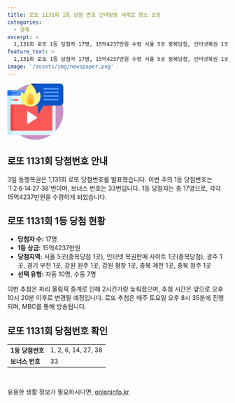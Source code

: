```yaml
---
title: 로또 1131회 1등 당첨 번호 신대방동 세계로 명소 포함
categories:
  - 경제
excerpt: >
  1,131회 로또 1등 당첨자 17명, 15억4237만원 수령 서울 5곳 중복당첨, 인터넷복권 1곳 중복당첨. 로또 추첨은 파리올림픽 중계여파로 2시간 늦춰져 토요일 오후 10시 20분에 진행. MBC 방송 예정.
feature_text: >
  1,131회 로또 1등 당첨자 17명, 15억4237만원 수령 서울 5곳 중복당첨, 인터넷복권 1곳 중복당첨. 로또 추첨은 파리올림픽 중계여파로 2시간 늦춰져 토요일 오후 10시 20분에 진행. MBC 방송 예정.
image: '/assets/img/newspaper.png'
---
```


<p><img src="/assets/img/news.png" alt="rentncar 속보" /></p>

<h2 data-ke-size="size26">로또 1131회 당첨번호 안내</h2>

<p data-ke-size="size16">3일 동행복권은 1,131회 로또 당첨번호를 발표했습니다. 이번 주의 1등 당첨번호는 '1·2·6·14·27·38'번이며, 보너스 번호는 33번입니다. 1등 당첨자는 총 17명으로, 각각 15억4237만원을 수령하게 되었습니다.</p>

<h2 data-ke-size="size26">로또 1131회 1등 당첨 현황</h2>

<ul>
  <li><b>당첨자 수:</b> 17명</li>
  <li><b>1등 상금:</b> 15억4237만원</li>
  <li><b>당첨지역:</b> 서울 5곳(중복당첨 1곳), 인터넷 복권판매 사이트 1곳(중복당첨), 광주 1곳, 경기 부천 1곳, 강원 원주 1곳, 강원 평창 1곳, 충북 제천 1곳, 충북 청주 1곳</li>
  <li><b>선택 유형:</b> 자동 10명, 수동 7명</li>
</ul>

<p data-ke-size="size16">이번 추첨은 파리 올림픽 중계로 인해 2시간가량 늦춰졌으며, 추첨 시간은 앞으로 오후 10시 20분 이후로 변경될 예정입니다. 로또 추첨은 매주 토요일 오후 8시 35분에 진행되며, MBC를 통해 방송됩니다.</p>

<h2 data-ke-size="size26">로또 1131회 당첨번호 확인</h2>

<table>
  <tr>
    <td><b>1등 당첨번호</b></td>
    <td>1, 2, 6, 14, 27, 38</td>
  </tr>
  <tr>
    <td><b>보너스 번호</b></td>
    <td>33</td>
  </tr>
</table>

<p data-ke-size="size16">&nbsp;</p>
유용한 생활 정보가 필요하시다면, <a href="https://onioninfo.kr" rel="dofollow">onioninfo.kr</a>



